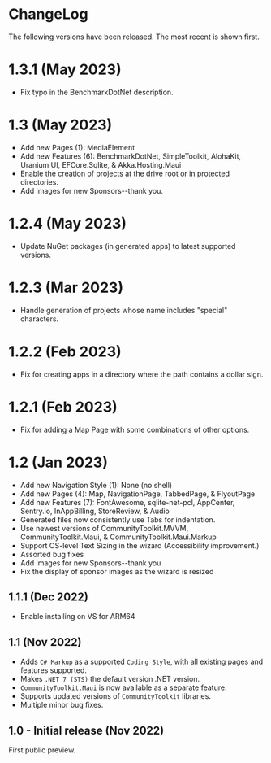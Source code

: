 # ChangeLog

The following versions have been released. The most recent is shown first.

# 1.3.1 (May 2023)

- Fix typo in the BenchmarkDotNet description.

# 1.3 (May 2023)

- Add new Pages (1): MediaElement
- Add new Features (6): BenchmarkDotNet, SimpleToolkit, AlohaKit, Uranium UI, EFCore.Sqlite, & Akka.Hosting.Maui
- Enable the creation of projects at the drive root or in protected directories.
- Add images for new Sponsors--thank you.

# 1.2.4 (May 2023)

- Update NuGet packages (in generated apps) to latest supported versions.

# 1.2.3 (Mar 2023)

- Handle generation of projects whose name includes "special" characters.

# 1.2.2 (Feb 2023)

- Fix for creating apps in a directory where the path contains a dollar sign.

# 1.2.1 (Feb 2023)

- Fix for adding a Map Page with some combinations of other options.

# 1.2 (Jan 2023)

- Add new Navigation Style (1): None (no shell)
- Add new Pages (4): Map, NavigationPage, TabbedPage, & FlyoutPage
- Add new Features (7): FontAwesome, sqlite-net-pcl, AppCenter, Sentry.io, InAppBilling, StoreReview, & Audio
- Generated files now consistently use Tabs for indentation.
- Use newest versions of CommunityToolkit.MVVM, CommunityToolkit.Maui, & CommunityToolkit.Maui.Markup
- Support OS-level Text Sizing in the wizard (Accessibility improvement.)
- Assorted bug fixes
- Add images for new Sponsors--thank you
- Fix the display of sponsor images as the wizard is resized

## 1.1.1 (Dec 2022)

- Enable installing on VS for ARM64

## 1.1 (Nov 2022)

- Adds `C# Markup` as a supported `Coding Style`, with all existing pages and features supported.
- Makes `.NET 7 (STS)` the default version .NET version.
- `CommunityToolkit.Maui` is now available as a separate feature.
- Supports updated versions of `CommunityToolkit` libraries.
- Multiple minor bug fixes.

## 1.0 - Initial release (Nov 2022)

First public preview.
